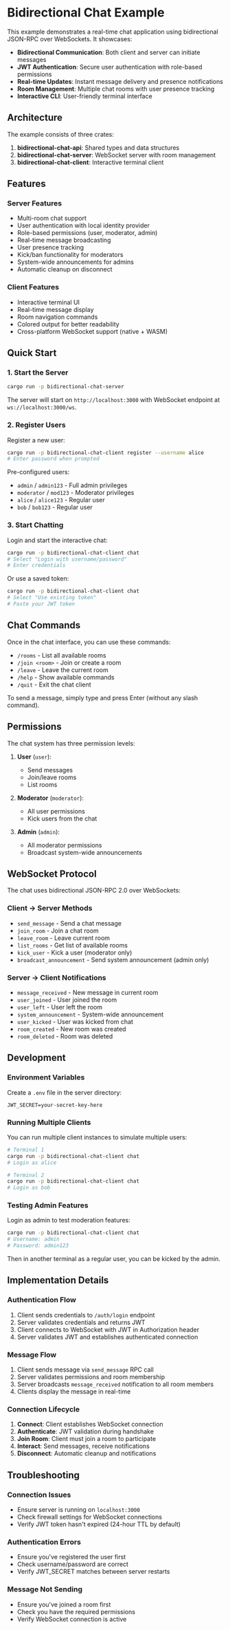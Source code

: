# Bidirectional Chat Example

This example demonstrates a real-time chat application using bidirectional JSON-RPC over WebSockets. It showcases:

- **Bidirectional Communication**: Both client and server can initiate messages
- **JWT Authentication**: Secure user authentication with role-based permissions
- **Real-time Updates**: Instant message delivery and presence notifications
- **Room Management**: Multiple chat rooms with user presence tracking
- **Interactive CLI**: User-friendly terminal interface

## Architecture

The example consists of three crates:

1. **bidirectional-chat-api**: Shared types and data structures
2. **bidirectional-chat-server**: WebSocket server with room management
3. **bidirectional-chat-client**: Interactive terminal client

## Features

### Server Features
- Multi-room chat support
- User authentication with local identity provider
- Role-based permissions (user, moderator, admin)
- Real-time message broadcasting
- User presence tracking
- Kick/ban functionality for moderators
- System-wide announcements for admins
- Automatic cleanup on disconnect

### Client Features
- Interactive terminal UI
- Real-time message display
- Room navigation commands
- Colored output for better readability
- Cross-platform WebSocket support (native + WASM)

## Quick Start

### 1. Start the Server

```bash
cargo run -p bidirectional-chat-server
```

The server will start on `http://localhost:3000` with WebSocket endpoint at `ws://localhost:3000/ws`.

### 2. Register Users

Register a new user:
```bash
cargo run -p bidirectional-chat-client register --username alice
# Enter password when prompted
```

Pre-configured users:
- `admin` / `admin123` - Full admin privileges
- `moderator` / `mod123` - Moderator privileges
- `alice` / `alice123` - Regular user
- `bob` / `bob123` - Regular user

### 3. Start Chatting

Login and start the interactive chat:
```bash
cargo run -p bidirectional-chat-client chat
# Select "Login with username/password"
# Enter credentials
```

Or use a saved token:
```bash
cargo run -p bidirectional-chat-client chat
# Select "Use existing token"
# Paste your JWT token
```

## Chat Commands

Once in the chat interface, you can use these commands:

- `/rooms` - List all available rooms
- `/join <room>` - Join or create a room
- `/leave` - Leave the current room
- `/help` - Show available commands
- `/quit` - Exit the chat client

To send a message, simply type and press Enter (without any slash command).

## Permissions

The chat system has three permission levels:

1. **User** (`user`):
   - Send messages
   - Join/leave rooms
   - List rooms

2. **Moderator** (`moderator`):
   - All user permissions
   - Kick users from the chat

3. **Admin** (`admin`):
   - All moderator permissions
   - Broadcast system-wide announcements

## WebSocket Protocol

The chat uses bidirectional JSON-RPC 2.0 over WebSockets:

### Client → Server Methods
- `send_message` - Send a chat message
- `join_room` - Join a chat room
- `leave_room` - Leave current room
- `list_rooms` - Get list of available rooms
- `kick_user` - Kick a user (moderator only)
- `broadcast_announcement` - Send system announcement (admin only)

### Server → Client Notifications
- `message_received` - New message in current room
- `user_joined` - User joined the room
- `user_left` - User left the room
- `system_announcement` - System-wide announcement
- `user_kicked` - User was kicked from chat
- `room_created` - New room was created
- `room_deleted` - Room was deleted

## Development

### Environment Variables

Create a `.env` file in the server directory:
```env
JWT_SECRET=your-secret-key-here
```

### Running Multiple Clients

You can run multiple client instances to simulate multiple users:

```bash
# Terminal 1
cargo run -p bidirectional-chat-client chat
# Login as alice

# Terminal 2  
cargo run -p bidirectional-chat-client chat
# Login as bob
```

### Testing Admin Features

Login as admin to test moderation features:
```bash
cargo run -p bidirectional-chat-client chat
# Username: admin
# Password: admin123
```

Then in another terminal as a regular user, you can be kicked by the admin.

## Implementation Details

### Authentication Flow
1. Client sends credentials to `/auth/login` endpoint
2. Server validates credentials and returns JWT
3. Client connects to WebSocket with JWT in Authorization header
4. Server validates JWT and establishes authenticated connection

### Message Flow
1. Client sends message via `send_message` RPC call
2. Server validates permissions and room membership
3. Server broadcasts `message_received` notification to all room members
4. Clients display the message in real-time

### Connection Lifecycle
1. **Connect**: Client establishes WebSocket connection
2. **Authenticate**: JWT validation during handshake
3. **Join Room**: Client must join a room to participate
4. **Interact**: Send messages, receive notifications
5. **Disconnect**: Automatic cleanup and notifications

## Troubleshooting

### Connection Issues
- Ensure server is running on `localhost:3000`
- Check firewall settings for WebSocket connections
- Verify JWT token hasn't expired (24-hour TTL by default)

### Authentication Errors
- Ensure you've registered the user first
- Check username/password are correct
- Verify JWT_SECRET matches between server restarts

### Message Not Sending
- Ensure you've joined a room first
- Check you have the required permissions
- Verify WebSocket connection is active